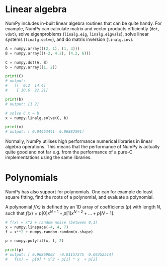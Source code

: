 <!-- Title: Linear algebra and polynomials -->

<!-- Short description:

In this article we briefly introduce some of NumPy's linear algebra and
polynomial functionality.

-->

# Linear algebra

NumPy includes in-built linear algebra routines that can be quite handy. For
example, NumPy can calculate matrix and vector products efficiently (`dot`,
`vdot`), solve eigenproblems (`linalg.eig`, `linalg.eigvals`), solve linear
systems (`linalg.solve`), and do matrix inversion (`linalg.inv`).

```python
A = numpy.array(((2, 1), (1, 3)))
B = numpy.array(((-2, 4.2), (4.2, 6)))

C = numpy.dot(A, B)
b = numpy.array((1, 2))

print(C)
# output:
#   [[  0.2  14.4]
#    [ 10.6  22.2]]

print(b)
# output: [1 2]

# solve C x = b
x = numpy.linalg.solve(C, b)

print(x)
# output: [ 0.04453441  0.06882591]
```

Normally, NumPy utilises high performance numerical libraries in linear
algebra operations. This means that the performance of NumPy is actually quite
good and not far e.g. from the performance of a pure-C implementations using
the same libraries.


# Polynomials

NumPy has also support for polynomials. One can for example do least square
fitting, find the roots of a polynomial, and evaluate a polynomial.

A polynomial *f(x)* is defined by an 1D array of coefficients (*p*) with
length *N*, such that $f(x) = p[0] x^{N-1} + p[1] x^{N-2} + ... + p[N-1]$.

```python
# f(x) = x^2 + random noise (between 0,1)
x = numpy.linspace(-4, 4, 7)
f = x**2 + numpy.random.random(x.shape)

p = numpy.polyfit(x, f, 2)

print(p)
# output: [ 0.96869003  -0.01157275  0.69352514]
#   f(x) =  p[0] * x^2 + p[1] * x  + p[2]
```
